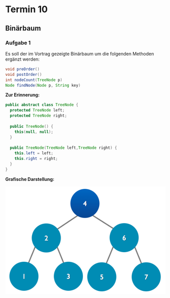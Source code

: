 
# Termin 10

## Binärbaum

### Aufgabe 1
Es soll der im Vortrag gezeigte Binärbaum um die folgenden Methoden ergänzt werden:

```java
void preOrder()
void postOrder()
int nodeCount(TreeNode p)
Node findNode(Node p, String key)
```
__Zur Erinnerung:__

```java
public abstract class TreeNode {
  protected TreeNode left;
  protected TreeNode right;

  public TreeNode() {
    this(null, null);
  }

  public TreeNode(TreeNode left,TreeNode right) {
    this.left = left;
    this.right = right;
  }
}
```
__Grafische Darstellung:__

![](./binarytree.png)
